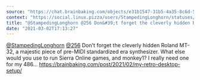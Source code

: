 ```yaml
---
source: "https://chat.brainbaking.com/objects/e31b1547-31b5-4a35-8c6d-535cdaec4725"
context: "https://social.linux.pizza/users/StampedingLonghorn/statuses/105821068976933063"
title: "@StampedingLonghorn @256 Don&#39;t forget the cleverly hidden Roland MT-32, a majestic piece of p..."
date: "2021-03-02T17:13:27"
---
```


<span class="h-card"><a class="u-url mention" data-user="A4nwg4LYyh4WgrJOXg" href="https://social.linux.pizza/@StampedingLonghorn" rel="ugc">@<span>StampedingLonghorn</span></a></span> <span class="h-card"><a class="u-url mention" data-user="A4kSMHDHqoHahjCthg" href="https://mastodon.social/@256" rel="ugc">@<span>256</span></a></span> Don&#39;t forget the cleverly hidden Roland MT-32, a majestic piece of pre-MIDI standardized era synthesizer. What else would you use to run Sierra Online games, and monkey1? I really need one for my 486... <a href="https://brainbaking.com/post/2021/02/my-retro-desktop-setup/" rel="ugc">https://brainbaking.com/post/2021/02/my-retro-desktop-setup/</a>
  